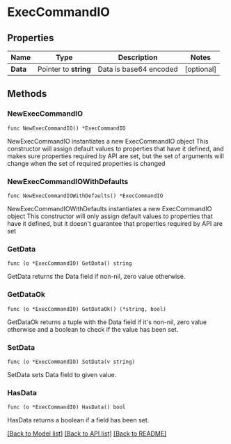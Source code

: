 # ExecCommandIO

## Properties

Name | Type | Description | Notes
------------ | ------------- | ------------- | -------------
**Data** | Pointer to **string** | Data is base64 encoded | [optional] 

## Methods

### NewExecCommandIO

`func NewExecCommandIO() *ExecCommandIO`

NewExecCommandIO instantiates a new ExecCommandIO object
This constructor will assign default values to properties that have it defined,
and makes sure properties required by API are set, but the set of arguments
will change when the set of required properties is changed

### NewExecCommandIOWithDefaults

`func NewExecCommandIOWithDefaults() *ExecCommandIO`

NewExecCommandIOWithDefaults instantiates a new ExecCommandIO object
This constructor will only assign default values to properties that have it defined,
but it doesn't guarantee that properties required by API are set

### GetData

`func (o *ExecCommandIO) GetData() string`

GetData returns the Data field if non-nil, zero value otherwise.

### GetDataOk

`func (o *ExecCommandIO) GetDataOk() (*string, bool)`

GetDataOk returns a tuple with the Data field if it's non-nil, zero value otherwise
and a boolean to check if the value has been set.

### SetData

`func (o *ExecCommandIO) SetData(v string)`

SetData sets Data field to given value.

### HasData

`func (o *ExecCommandIO) HasData() bool`

HasData returns a boolean if a field has been set.


[[Back to Model list]](../README.md#documentation-for-models) [[Back to API list]](../README.md#documentation-for-api-endpoints) [[Back to README]](../README.md)


